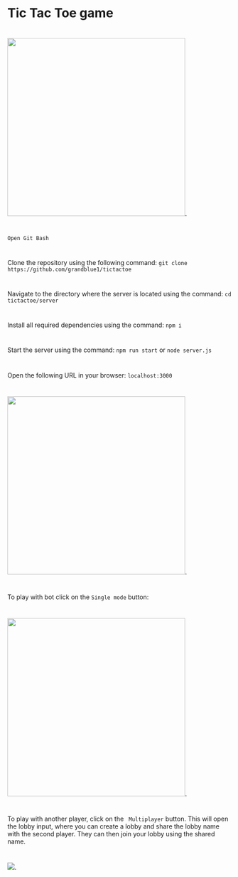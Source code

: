 #                                                                     Tic Tac Toe game 
#
<img src="https://user-images.githubusercontent.com/109659492/236633875-65eb692a-3224-43d8-9a81-785c74025145.png" height=400px>.
#
```Open Git Bash```
#
Clone the repository using the following command: ```git clone https://github.com/grandblue1/tictactoe```
#
Navigate to the directory where the server is located using the command:  ```cd tictactoe/server```
#
Install all required dependencies using the command:  ```npm i```
#
Start the server using the command: ```npm run start``` or ```node server.js```
#
Open the following URL in your browser: ```localhost:3000```
#
<img src="https://user-images.githubusercontent.com/109659492/236633780-cf6c11f0-d40a-4c23-b3cb-6200a8c1eafb.png" height=400px>.
#
To play with bot click on the ```Single mode``` button:
#
<img src="https://user-images.githubusercontent.com/109659492/236634431-d7545a59-54e5-471f-a72f-ddba5a6853c1.png" height=400px>.
#
To play with another player, click on the ``` Multiplayer``` button. This will open the lobby input, where you can create a lobby and share the lobby name with the second player. They can then join your lobby using the shared name.
#
<img src="https://user-images.githubusercontent.com/109659492/236634356-2534ca93-a5a5-4866-8683-afd81e4ec1a2.png">.

